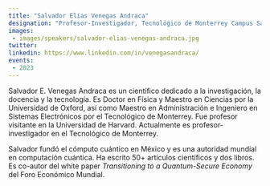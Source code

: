 ```yaml
---
title: "Salvador Elías Venegas Andraca"
designation: "Profesor-Investigador, Tecnológico de Monterrey Campus Santa Fe."
images:
 - images/speakers/salvador-elias-venegas-andraca.jpg
twitter: 
linkedin: https://www.linkedin.com/in/venegasandraca/
events:
 - 2023
---
```


Salvador E. Venegas Andraca es un científico dedicado a la investigación, la docencia y la tecnología. Es Doctor en Física y Maestro en Ciencias por la Universidad de Oxford, así como Maestro en Administración e Ingeniero en Sistemas Electrónicos por el Tecnológico de Monterrey. Fue profesor visitante en la Universidad de Harvard. Actualmente es profesor-investigador en el Tecnológico de Monterrey. 

Salvador fundó el cómputo cuántico en México y es una autoridad mundial en computación cuántica. Ha escrito 50+ artículos científicos y dos libros. Es co-autor del white paper *Transitioning to a Quantum-Secure Economy* del Foro Económico Mundial.